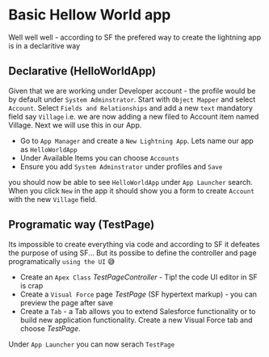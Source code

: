 # Basic Hellow World app

Well well well - according to SF the prefered way to create the lightning app is in a declaritive way

## Declarative (HelloWorldApp)

Given that we are working under Developer account - the profile would be by default under `System Adminstrator`. Start with `Object Mapper` and select `Account`. Select `Fields and Relationships` and add a new `text` mandatory field say `Village` i.e. we are now adding a new filed to Account item named Village. Next we will use this in our App.

- Go to `App Manager` and create a `New Lightning App`. Lets name our app as `HelloWorldApp`
- Under Available Items you can choose `Accounts`
- Ensure you add `System Adminstrator` under profiles and `Save`

you should now be able to see `HelloWorldApp` under `App Launcher` search. When you click `New` in the app it should show you a form to create `Account` with the new `Village` field.

## Programatic way (TestPage)

Its impossible to create everything via code and according to SF it defeates the purpose of using SF... But its possibe to define the controller and page programatically `using the UI` 😅

- Create an `Apex Class` *TestPageController* - Tip! the code UI editor in SF is crap
- Create a `Visual Force` page *TestPage* (SF hypertext markup) - you can preview the page after save
- Create a `Tab` - a Tab allows you to extend Salesforce functionality or to build new application functionality. Create a new Visual Force tab and choose *TestPage*.

Under `App Launcher` you can now serach `TestPage`
